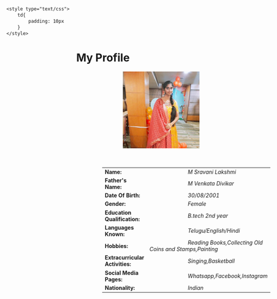 
<head>
	
	<style type="text/css">
		td{
			padding: 10px
		}
	</style>
</head>
<body>
<h1 style="text-align: center;">My Profile</h1>
<img src="star.jpg" alt='Sravani photo' width='200px' align="right" padding='20px'>
<center>
<table style="margin-left: 200px;padding: 50px;">

<tr><td><b>Name:</b></td><td> <i style="margin-left: 100px">M Sravani Lakshmi</td></i></tr>

<tr><td><b>Father's Name:</b></td><td><i style="margin-left: 100px">M Venkata Divikar</i></td></tr>

<tr><td><b>Date Of Birth:</b></td><td><i style="margin-left: 100px">30/08/2001</i></td></tr>

<tr><td><b>Gender:</b></td><td><i style="margin-left: 100px">Female</i></td></tr>

<tr><td><b>Education Qualification:</b></td><td><i style="margin-left: 100px">B.tech 2nd year</i></td></tr>





<tr><td><b>Languages Known:</b></td><td><i style="margin-left: 100px">Telugu/English/Hindi</i></td></tr>
<tr><td><b>Hobbies:</b></td><td><i style="margin-left: 100px">Reading Books,Collecting Old Coins and Stamps,Painting</i></td></tr>
<tr><td><b>Extracurricular Activities:</b></td><td><i style="margin-left: 100px">Singing,Basketball</i></td></tr>
<tr><td><b>Social Media Pages:</b></td><td><i style="margin-left: 100px">Whatsapp,Facebook,Instagram</i></td></tr>
<tr><td><b>Nationality:</b></td><td><i style="margin-left: 100px">Indian</i></td></tr>
</table>
</center>
</body>

